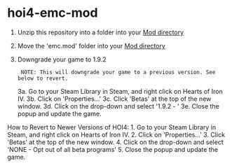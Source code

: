# hoi4-emc-mod
1. Unzip this repository into a folder into your [Mod directory](https://hoi4.paradoxwikis.com/Mods#Installation)
2. Move the 'emc.mod' folder into your [Mod directory](https://hoi4.paradoxwikis.com/Mods#Installation)
3. Downgrade your game to 1.9.2

		NOTE: This will downgrade your game to a previous version. See below to revert.
		
	3a. Go to your Steam Library in Steam, and right click on Hearts of Iron IV.
	3b. Click on 'Properties...'
	3c. Click 'Betas' at the top of the new window.
	3d. Click on the drop-down and select '1.9.2 - '
	3e. Close the popup and update the game.

How to Revert to Newer Versions of HOI4:
	1. Go to your Steam Library in Steam, and right click on Hearts of Iron IV.
	2. Click on 'Properties...'
	3. Click 'Betas' at the top of the new window.
	4. Click on the drop-down and select 'NONE - Opt out of all beta programs'
	5. Close the popup and update the game.


